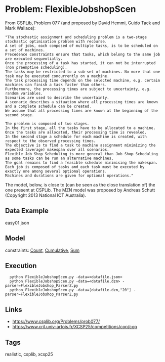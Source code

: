 # Problem: FlexibleJobshopScen

From CSPLib, Problem 077 (and proposed by David Hemmi, Guido Tack and Mark Wallace):

    "The stochastic assignment and scheduling problem is a two-stage stochastic optimisation problem with recourse.
    A set of jobs, each composed of multiple tasks, is to be scheduled on a set of machines.
    Precedence constraints ensure that tasks, which belong to the same job are executed sequentially.
    Once the processing of a task has started, it can not be interrupted (non preemptive scheduling).
    The tasks may be restricted to a sub-set of machines. No more that one task may be executed concurrently on a machine.
    The task processing time depends on the selected machine, e.g. certain machines can finish a task faster than others.
    Furthermore, the processing times are subject to uncertainty, e.g. random variables.
    Scenarios are used to describe the uncertainty.
    A scenario describes a situation where all processing times are known and a complete schedule can be created.
    We assume that all processing times are known at the beginning of the second stage.

    The problem is composed of two stages.
    In the first stage, all the tasks have to be allocated to a machine. Once the tasks are allocated, their processing time is revealed.
    In the second stage a schedule for each machine is created, with respect to the observed processing times.
    The objective is to find a task to machine assignment minimizing the expected (average) makespan over all scenarios.
    Flexible Job Shop Scheduling is more general than Job Shop Scheduling as some tasks can be run an alternative machines.
    The goal remains to find a feasible schedule minimising the makespan.
    Each job is composed of tasks and each task must be executed by exactly one among several optional operations.
    Machines and durations are given for optional operations."

The model, below, is close to (can be seen as the close translation of) the one present at CSPLib.
The MZN model was proposed by Andreas Schutt (Copyright 2013 National ICT Australia).

## Data Example
  easy01.json

## Model
  constraints: [Count](https://pycsp.org/documentation/constraints/Count), [Cumulative](https://pycsp.org/documentation/constraints/Cumulative), [Sum](https://pycsp.org/documentation/constraints/Sum)

## Execution
```
  python FlexibleJobshopScen.py -data=<datafile.json>
  python FlexibleJobshopScen.py -data=<datafile.dzn> -parser=FlexibleJobshop_ParserZ.py
  python FlexibleJobshopScen.py -data=[datafile.dzn,"20"] -parser=FlexibleJobshop_ParserZ.py
```

## Links
  - https://www.csplib.org/Problems/prob077/
  - https://www.cril.univ-artois.fr/XCSP25/competitions/cop/cop

## Tags
  realistic, csplib, xcsp25
